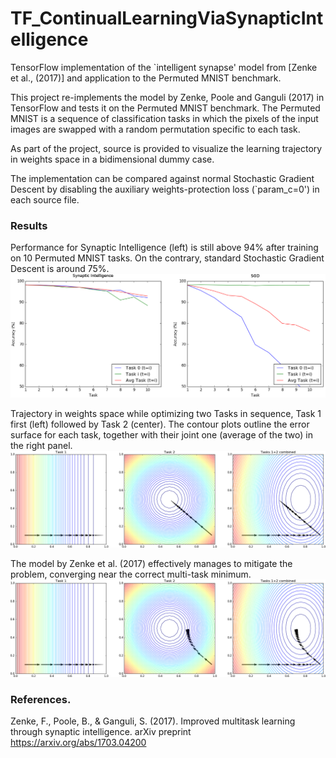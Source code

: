 # TF_ContinualLearningViaSynapticIntelligence
TensorFlow implementation of the `intelligent synapse' model from [Zenke et al., (2017)] and application to the Permuted MNIST benchmark.

This project re-implements the model by Zenke, Poole and Ganguli (2017) in TensorFlow and tests it on the Permuted MNIST benchmark. The Permuted MNIST is a sequence of classification tasks in which the pixels of the input images are swapped with a random permutation specific to each task.

As part of the project, source is provided to visualize the learning trajectory in weights space in a bidimensional dummy case.

The implementation can be compared against normal Stochastic Gradient Descent by disabling the auxiliary weights-protection loss (`param_c=0') in each source file.



### Results
Performance for Synaptic Intelligence (left) is still above 94% after training on 10 Permuted MNIST tasks. On the contrary, standard Stochastic Gradient Descent is around 75%.
![alt tag](images/accuracy.png)



Trajectory in weights space while optimizing two Tasks in sequence, Task 1 first (left) followed by Task 2 (center). The contour plots outline the error surface for each task, together with their joint one (average of the two) in the right panel.
![alt tag](images/visualization_sgd.png)

The model by Zenke et al. (2017) effectively manages to mitigate the problem, converging near the correct multi-task minimum.
![alt tag](images/visualization_synint.png)



### References.

Zenke, F., Poole, B., & Ganguli, S. (2017). Improved multitask learning through synaptic intelligence. arXiv preprint https://arxiv.org/abs/1703.04200

